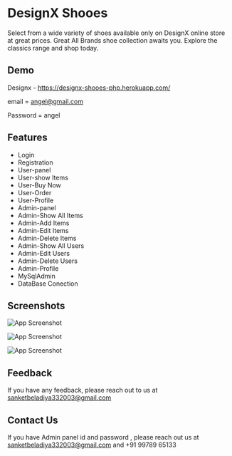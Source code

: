 
# DesignX  Shooes

Select from a wide variety of shoes available only on DesignX online store at great prices. Great All Brands shoe collection awaits you. Explore the classics range and shop today.


## Demo

Designx - https://designx-shooes-php.herokuapp.com/

email = angel@gmail.com

Password = angel 


## Features

- Login
- Registration
- User-panel
- User-show Items
- User-Buy Now
- User-Order
- User-Profile
- Admin-panel
- Admin-Show All Items
- Admin-Add Items
- Admin-Edit Items
- Admin-Delete Items
- Admin-Show All Users
- Admin-Edit Users
- Admin-Delete Users
- Admin-Profile
- MySqlAdmin 
- DataBase Conection




## Screenshots

![App Screenshot](https://www.linkpicture.com/q/screencapture-designx-shooes-php-herokuapp-index-php-2022-11-12-11_55_14.png)


![App Screenshot](https://www.linkpicture.com/q/screencapture-designx-shooes-php-herokuapp-admin-php-2022-11-12-11_57_28.png)


![App Screenshot](https://www.linkpicture.com/q/screencapture-designx-shooes-php-herokuapp-order-php-2022-11-12-12_29_13.png)
## Feedback

If you have any feedback, please reach out to us at sanketbeladiya332003@gmail.com


## Contact Us

If you have Admin panel id and password , please reach out us at 
sanketbeladiya332003@gmail.com and  +91 99789 65133
